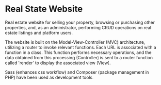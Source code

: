 # Real State Website
Real estate website for selling your property, browsing or purchasing other properties, and, as an administrator, performing CRUD operations on real estate listings and platform users.

The website is built on the Model-View-Controller (MVC) architecture, utilizing a router to invoke relevant functions. Each URL is associated with a function in a class. This function performs necessary operations, and the data obtained from this processing (Controller) is sent to a router function called 'render' to display the associated view (View).

Sass (enhances css workflow) and Composer (package management in PHP) have been used as development tools.
